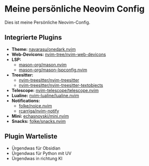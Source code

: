 # Meine persönliche Neovim Config

Dies ist meine Persönliche Neovim-Config.

## Integrierte Plugins

- **Theme:** [navarasu/onedark.nvim](https://github.com/navarasu/onedark.nvim)
- **Web-Devicons:** [nvim-tree/nvim-web-devicons](https://github.com/nvim-tree/nvim-web-devicons)
- **LSP:**
  - [mason-org/mason.nvim](https://github.com/mason-org/mason.nvim)
  - [mason-org/mason-lspconfig.nvim](https://github.com/mason-org/mason-lspconfig.nvim)
- **Treesitter:**
  - [nvim-treesitter/nvim-treesitter](https://github.com/nvim-treesitter/nvim-treesitter)
  - [nvim-treesitter/nvim-treesitter-textobjects](https://github.com/nvim-treesitter/nvim-treesitter-textobjects)
- **Telescope:** [nvim-telescope/telescope.nvim](https://github.com/nvim-telescope/telescope.nvim)
- **Lualine:** [nvim-lualine/lualine.nvim](https://github.com/nvim-lualine/lualine.nvim)
- **Notifications:**
  - [folke/noice.nvim](https://github.com/folke/noice.nvim)
  - [rcarriga/nvim-notify](https://github.com/rcarriga/nvim-notify)
- **Mini:** [echasnovski/mini.nvim](https://github.com/echasnovski/mini.nvim)
- **Snacks:** [folke/snacks.nvim](https://github.com/folke/snacks.nvim)

## Plugin Warteliste

- Ürgendwas für Obsidian
- Ürgendwas für Python mit UV
- Ürgendwas in richtung KI
